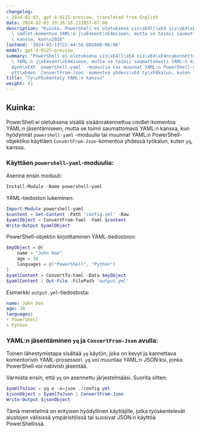 ```yaml
---
changelog:
- 2024-02-03, gpt-4-0125-preview, translated from English
date: 2024-02-03 19:26:16.233957-07:00
description: "Kuinka: PowerShell ei oletuksena sis\xE4ll\xE4 sis\xE4\xE4nrakennettua\
  \ cmdlet-komentoa YAML:n j\xE4sent\xE4miseen, mutta se toimii saumattomasti YAML:n\
  \ kanssa, kun\u2026"
lastmod: '2024-03-13T22:44:56.802800-06:00'
model: gpt-4-0125-preview
summary: "PowerShell ei oletuksena sis\xE4ll\xE4 sis\xE4\xE4nrakennettua cmdlet-komentoa\
  \ YAML:n j\xE4sent\xE4miseen, mutta se toimii saumattomasti YAML:n kanssa, kun hy\xF6\
  dynn\xE4t `powershell-yaml` -moduulia tai muunnat YAML:n PowerShell-objektiksi k\xE4\
  ytt\xE4en `ConvertFrom-Json`-komentoa yhdess\xE4 ty\xF6kalun, kuten `yq`, kanssa."
title: "Ty\xF6skentely YAML:n kanssa"
weight: 41
---
```


## Kuinka:
PowerShell ei oletuksena sisällä sisäänrakennettua cmdlet-komentoa YAML:n jäsentämiseen, mutta se toimii saumattomasti YAML:n kanssa, kun hyödynnät `powershell-yaml` -moduulia tai muunnat YAML:n PowerShell-objektiksi käyttäen `ConvertFrom-Json`-komentoa yhdessä työkalun, kuten `yq`, kanssa.

### Käyttäen `powershell-yaml`-moduulia:
Asenna ensin moduuli:
```PowerShell
Install-Module -Name powershell-yaml
```

YAML-tiedoston lukeminen:
```PowerShell
Import-Module powershell-yaml
$content = Get-Content -Path 'config.yml' -Raw
$yamlObject = ConvertFrom-Yaml -Yaml $content
Write-Output $yamlObject
```

PowerShell-objektin kirjoittaminen YAML-tiedostoon:
```PowerShell
$myObject = @{
    name = "John Doe"
    age = 30
    languages = @("PowerShell", "Python")
}
$yamlContent = ConvertTo-Yaml -Data $myObject
$yamlContent | Out-File -FilePath 'output.yml'
```

Esimerkki `output.yml`-tiedostosta:
```yaml
name: John Doe
age: 30
languages:
- PowerShell
- Python
```

### YAML:n jäsentäminen `yq` ja `ConvertFrom-Json` avulla:
Toinen lähestymistapa sisältää `yq` käytön, joka on kevyt ja kannettava komentorivin YAML-prosessori. `yq` voi muuntaa YAML:n JSON:ksi, jonka PowerShell voi natiivisti jäsentää.

Varmista ensin, että `yq` on asennettu järjestelmääsi.
Suorita sitten:
```PowerShell
$yamlToJson = yq e -o=json ./config.yml
$jsonObject = $yamlToJson | ConvertFrom-Json
Write-Output $jsonObject
```

Tämä menetelmä on erityisen hyödyllinen käyttäjille, jotka työskentelevät alustojen välisissä ympäristöissä tai suosivat JSON:n käyttöä PowerShellissä.
